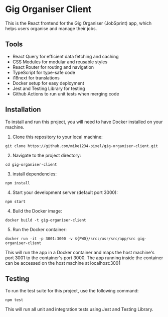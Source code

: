# Gig Organiser Client

This is the React frontend for the Gig Organiser (JobSprint) app, which helps users organise and manage their jobs.

## Tools

- React Query for efficient data fetching and caching
- CSS Modules for modular and reusable styles
- React Router for routing and navigation
- TypeScript for type-safe code
- i18next for translations
- Docker setup for easy deployment
- Jest and Testing Library for testing
- Github Actions to run unit tests when merging code

## Installation

To install and run this project, you will need to have Docker installed on your machine.

1. Clone this repository to your local machine:

`git clone https://github.com/mike1234-pixel/gig-organiser-client.git`

2. Navigate to the project directory:

`cd gig-organiser-client`

3. install dependencies:

`npm install`

4. Start your development server (default port 3000):

`npm start`

4. Build the Docker image:

`docker build -t gig-organiser-client`

5. Run the Docker container:

`docker run -it -p 3001:3000 -v ${PWD}/src:/usr/src/app/src gig-organiser-client`

This will run the app in a Docker container and maps the host machine's port 3001 to the container's port 3000. The app running inside the container can be accessed on the host machine at localhost:3001

## Testing

To run the test suite for this project, use the following command:

`npm test`

This will run all unit and integration tests using Jest and Testing Library.
